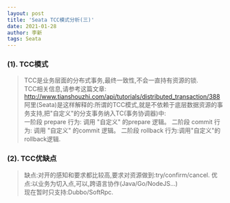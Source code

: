 ```yaml
---
layout: post
title: 'Seata TCC模式分析(三)'
date: 2021-01-28
author: 李新
tags: Seata
---
```

### (1). TCC模式
> TCC是业务层面的分布式事务,最终一致性,不会一直持有资源的锁.   
> TCC相关信息,请参考这篇文章: 
> http://www.tianshouzhi.com/api/tutorials/distributed_transaction/388    
> 阿里(Seata)是这样解释的:所谓的TCC模式,就是不依赖于底层数据资源的事务支持,把"自定义"的分支事务纳入TC(事务协调器)中:   
> 一阶段 prepare 行为: 调用 "自定义" 的prepare 逻辑。
> 二阶段 commit 行为: 调用 "自定义" 的commit 逻辑。
> 二阶段 rollback 行为:调用"自定义"的rollback逻辑.

### (2). TCC优缺点
> 缺点:对开的感知和要求都比较高,要求对资源做到:try/confirm/cancel.
> 优点:以业务为切入点,可以,跨语言协作(Java/Go/NodeJS...)  
> 现在暂时只支持:Dubbo/SoftRpc. 